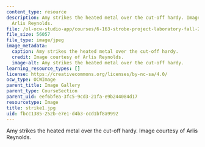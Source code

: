 ```yaml
---
content_type: resource
description: Amy strikes the heated metal over the cut-off hardy. Image courtesy of
  Arlis Reynolds.
file: /ol-ocw-studio-app/courses/6-163-strobe-project-laboratory-fall-2005/fbcc1385252be7e1d4b3ccd1bf8a9992_strike1.jpg
file_size: 56057
file_type: image/jpeg
image_metadata:
  caption: Amy strikes the heated metal over the cut-off hardy.
  credit: Image courtesy of Arlis Reynolds.
  image-alt: Amy strikes the heated metal over the cut-off hardy.
learning_resource_types: []
license: https://creativecommons.org/licenses/by-nc-sa/4.0/
ocw_type: OCWImage
parent_title: Image Gallery
parent_type: CourseSection
parent_uid: eef6bfea-3fc5-9cd3-21fa-e9b244084d17
resourcetype: Image
title: strike1.jpg
uid: fbcc1385-252b-e7e1-d4b3-ccd1bf8a9992
---
```

Amy strikes the heated metal over the cut-off hardy. Image courtesy of Arlis Reynolds.